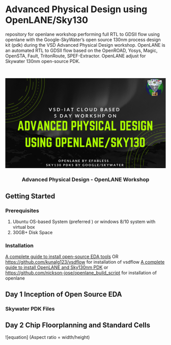 # Advanced Physical Design using OpenLANE/Sky130

repository for openlane workshop performing full RTL to GDSII flow using openlane with the Google-SkyWater’s open source 130nm process design kit (pdk) during the VSD Advanced Physical Design workshop.
OpenLANE is an automated RTL to GDSII flow based on the OpenROAD, Yosys, Magic, OpenSTA, Fault, TritonRoute, SPEF-Extractor. OpenLANE  adjust for  Skywater 130nm open-source PDK.

<!-- PROJECT LOGO -->
<br />
<p align="center">

  ![](/images/advanced_physical_design.png)

  <h3 align="center">Advanced Physical Design - OpenLANE Workshop</h3>
</p>

<!-- GETTING STARTED -->
## Getting Started

### Prerequisites

  1. Ubuntu OS-based System (preferred ) or windows 8/10 system with virtual box 
  2. 30GB+ Disk Space

### Installation
[A complete guide to install open-source EDA tools](https://www.udemy.com/share/101skKAEESeVZUR3QF/) OR https://github.com/kunalg123/vsdflow for installation of vsdflow
[A complete guide to install OpenLANE and Sky130nm PDK](https://www.udemy.com/share/103wqAAEESeVZUR3QF/) or https://github.com/nickson-jose/openlane_build_script for installation of openlane

<!-- Day 1 Inception of Open Source EDA -->
## Day 1 Inception of Open Source EDA

### Skywater PDK Files

<!-- Day 2 Chip Floorplanning and Standard Cells-->
##  Day 2 Chip Floorplanning and Standard Cells
![equation] (Aspect ratio = width/height)


